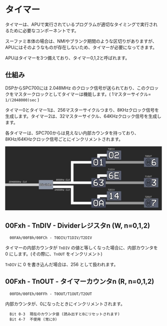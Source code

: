 # タイマー

タイマーは、APUで実行されているプログラムが適切なタイミングで実行されるために必要なコンポーネントです。

スーファミ本体の場合は、NMIやブランク期間のような区切りがありますが、APUにはそのようなものが存在しないため、タイマーが必要になってきます。

APUはタイマーを3つ備えており、タイマー0,1,2と呼ばれます。

## 仕組み

DSPからSPC700には 2.048MHz のクロック信号が送られており、このクロックをマスタークロックとしてタイマーは機能します。( 1マスターサイクル= `1/(2048000)sec` )

タイマー0とタイマー1は、256マスターサイクルつまり、8KHzクロック信号を生成します。タイマー2は、32マスターサイクル、64KHzクロック信号を生成します。

各タイマーは、SPC700からは見えない内部カウンタを持っており、8KHz/64KHzクロック信号ごとにインクリメントされます。

<img src="../../images/sound/timer.webp" width="640" alt="diagram" title="from https://youtu.be/zrn0QavLMyo" />

## 00Fxh - TnDIV - Dividerレジスタn (W, n=0,1,2)

```
  00FAh/00FBh/00FCh - T0DIV/T1DIV/T2DIV
```

タイマーの内部カウンタが `TnDIV` の値と等しくなった場合に、内部カウンタを 0 にします。(その際に、`TnOUT` をインクリメント)

`TnDIV` に 0 を書き込んだ場合は、256 として扱われます。

## 00Fxh - TnOUT - タイマーカウンタn (R, n=0,1,2)

```
  00FDh/00FEh/00FFh - T0OUT/T1OUT/T2OUT
```

内部カウンタが、0になったときにインクリメントされます。

```
  Bit 0-3  現在のカウンタ値 (読み出すと0にリセットされます)
  Bit 4-7  不使用 (常に0)
```